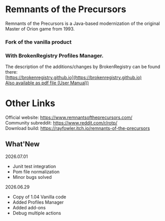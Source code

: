 # Remnants of the Precursors

Remnants of the Precursors is a Java-based modernization of the original Master of Orion game from 1993. <br/>

### Fork of the vanilla product 
### With BrokenRegistry Profiles Manager. <br/>

The description of the additions/changes by BrokenRegistry can be found there: <br/>
	[https://brokenregistry.github.io](https://brokenregistry.github.io) <br/>
	[Also available as pdf file (User Manual))](https://brokenregistry.github.io/pdf/Profiles.pdf) <br/>

# Other Links
Official website: https://www.remnantsoftheprecursors.com/<br/>
Community subreddit: https://www.reddit.com/r/rotp/<br/>
Download build: https://rayfowler.itch.io/remnants-of-the-precursors

## What'New

2026.07.01
  - Junit test integration
  - Pom file normalization
  - Minor bugs solved

2026.06.29
  - Copy of 1.04 Vanilla code
  - Added Profiles Manager
  - Added add-ons
  - Debug multiple actions
  